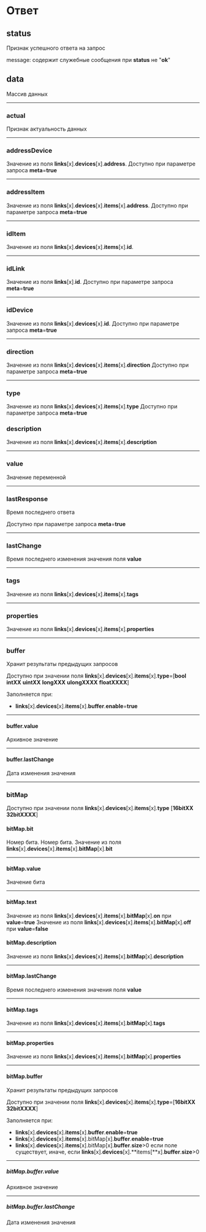 # Ответ

## **status**

Признак успешного ответа на запрос

message: содержит служебные сообщения при **status** не "**ok**"

## **data**

Массив данных

----

### **actual**

Признак актуальность данных

----

### **addressDevice**

Значение из поля **links**[x].**devices**[x].**address**. Доступно при параметре запроса **meta**=**true**

----

### **addressItem**

Значение из поля **links**[x].**devices**[x].**items**[x].**address**.  Доступно при параметре запроса **meta**=**true**

----

### **idItem**

Значение из поля **links**[x].**devices**[x].**items**[x].**id**.  

----

### **idLink**

Значение из поля **links**[x].**id**. Доступно при параметре запроса **meta**=**true**

----

### **idDevice**

Значение из поля **links**[x].**devices**[x].**id**. Доступно при параметре запроса **meta**=**true**

----

### **direction**

Значение из поля **links**[x].**devices**[x].**items**[x].**direction** Доступно при параметре запроса **meta**=**true**

----

### **type**

Значение из поля **links**[x].**devices**[x].**items**[x].**type** Доступно при параметре запроса **meta**=**true**

### **description**

Значение из поля **links**[x].**devices**[x].**items**[x].**description**

----

### **value**

Значение переменной

----

### **lastResponse**

Время последнего ответа

Доступно при параметре запроса **meta**=**true**

----

### **lastChange**

Время последнего изменения значения поля **value**

----

### **tags**

Значение из поля **links**[x].**devices**[x].**items**[x].**tags**

----

### **properties**

Значение из поля **links**[x].**devices**[x].**items**[x].**properties**

----

### **buffer**

Хранит результаты предыдущих запросов

Доступно при значении поля **links**[x].**devices**[x].**items**[x].**type**=[**bool** **intXX**  **uintXX**  **longXXX** **ulongXXXX** **floatXXXX**]

Заполняется при:

* **links**[x].**devices**[x].**items**[x].**buffer**.**enable**=**true**

----

#### **buffer**.**value**

Архивное значение

----

#### **buffer**.**lastChange**

Дата изменения значения

----

### **bitMap**

Доступно при значении поля **links**[x].**devices**[x].**items**[x].**type** [**16bitXX**  **32bitXXXX**]

#### **bitMap**.**bit**

Номер бита. Номер бита. Значение из поля **links**[x].**devices**[x].**items**[x].**bitMap**[x].**bit**

----

#### **bitMap**.**value**

Значение бита

----

#### **bitMap**.**text**

Значение из поля **links**[x].**devices**[x].**items**[x].**bitMap**[x].**on** при **value**=**true**
Значение из поля **links**[x].**devices**[x].**items**[x].**bitMap**[x].**off** при **value**=**false**

#### **bitMap**.**description**

Значение из поля **links**[x].**devices**[x].**items**[x].**bitMap**[x].**description**

----

#### **bitMap**.**lastChange**

Время последнего изменения значения поля **value**

----

#### **bitMap**.**tags**

Значение из поля **links**[x].**devices**[x].**items**[x].**bitMap**[x].**tags**

----

#### **bitMap**.**properties**

Значение из поля **links**[x].**devices**[x].**items**[x].**bitMap**[x].**properties**

----

#### **bitMap**.**buffer**

Хранит результаты предыдущих запросов

Доступно при значении поля **links**[x].**devices**[x].**items**[x].**type**=[**16bitXX**  **32bitXXXX**]

Заполняется при:

* **links**[x].**devices**[x].**items**[x].**buffer**.**enable**=**true**
* **links**[x].**devices**[x].**items**[x].bitMap[x].**buffer**.**enable**=**true**
* **links**[x].**devices**[x].**items**[x].bitMap[x].**buffer**.**size**>0 если поле существует, иначе, если **links**[x].**devices**[x].**items[**x].**buffer**.**size**>0

----

##### **bitMap**.**buffer**.**value**

Архивное значение

----

##### **bitMap**.**buffer**.**lastChange**

Дата изменения значения
